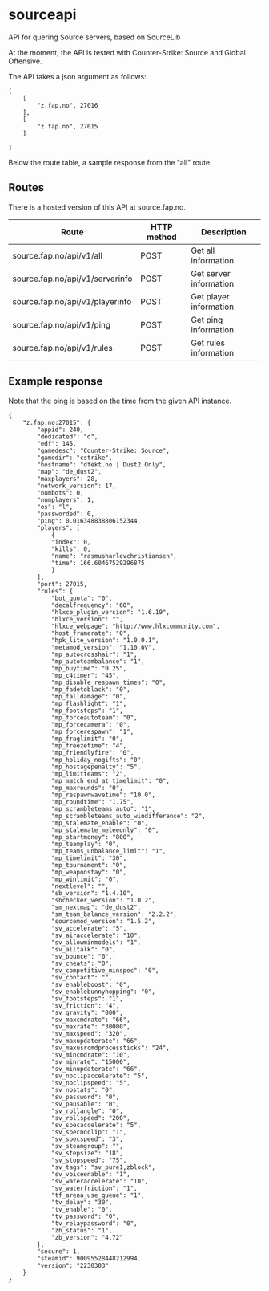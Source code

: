 # sourceapi
API for quering Source servers, based on SourceLib

At the moment, the API is tested with Counter-Strike: Source and Global Offensive.

The API takes a json argument as follows:

    [
        [
            "z.fap.no", 27016
        ],
        [
            "z.fap.no", 27015
        ]

    ]

Below the route table, a sample response from the "all" route.

## Routes
There is a hosted version of this API at source.fap.no.

| Route                           | HTTP method | Description            |
| ------------------------------- | ----------- | ---------------------- |
| source.fap.no/api/v1/all        | POST        | Get all information    |
| source.fap.no/api/v1/serverinfo | POST        | Get server information |
| source.fap.no/api/v1/playerinfo | POST        | Get player information |
| source.fap.no/api/v1/ping       | POST        | Get ping information   |
| source.fap.no/api/v1/rules      | POST        | Get rules information  |


## Example response
Note that the ping is based on the time from the given API instance.

    {
        "z.fap.no:27015": {
            "appid": 240,
            "dedicated": "d",
            "edf": 145,
            "gamedesc": "Counter-Strike: Source",
            "gamedir": "cstrike",
            "hostname": "dfekt.no | Dust2 Only",
            "map": "de_dust2",
            "maxplayers": 28,
            "network_version": 17,
            "numbots": 0,
            "numplayers": 1,
            "os": "l",
            "passworded": 0,
            "ping": 0.016348838806152344,
            "players": [
                {
                "index": 0,
                "kills": 0,
                "name": "rasmusharlevchristiansen",
                "time": 166.60467529296875
                }
            ],
            "port": 27015,
            "rules": {
                "bot_quota": "0",
                "decalfrequency": "60",
                "hlxce_plugin_version": "1.6.19",
                "hlxce_version": "",
                "hlxce_webpage": "http://www.hlxcommunity.com",
                "host_framerate": "0",
                "hpk_lite_version": "1.0.0.1",
                "metamod_version": "1.10.0V",
                "mp_autocrosshair": "1",
                "mp_autoteambalance": "1",
                "mp_buytime": "0.25",
                "mp_c4timer": "45",
                "mp_disable_respawn_times": "0",
                "mp_fadetoblack": "0",
                "mp_falldamage": "0",
                "mp_flashlight": "1",
                "mp_footsteps": "1",
                "mp_forceautoteam": "0",
                "mp_forcecamera": "0",
                "mp_forcerespawn": "1",
                "mp_fraglimit": "0",
                "mp_freezetime": "4",
                "mp_friendlyfire": "0",
                "mp_holiday_nogifts": "0",
                "mp_hostagepenalty": "5",
                "mp_limitteams": "2",
                "mp_match_end_at_timelimit": "0",
                "mp_maxrounds": "0",
                "mp_respawnwavetime": "10.0",
                "mp_roundtime": "1.75",
                "mp_scrambleteams_auto": "1",
                "mp_scrambleteams_auto_windifference": "2",
                "mp_stalemate_enable": "0",
                "mp_stalemate_meleeonly": "0",
                "mp_startmoney": "800",
                "mp_teamplay": "0",
                "mp_teams_unbalance_limit": "1",
                "mp_timelimit": "30",
                "mp_tournament": "0",
                "mp_weaponstay": "0",
                "mp_winlimit": "0",
                "nextlevel": "",
                "sb_version": "1.4.10",
                "sbchecker_version": "1.0.2",
                "sm_nextmap": "de_dust2",
                "sm_team_balance_version": "2.2.2",
                "sourcemod_version": "1.5.2",
                "sv_accelerate": "5",
                "sv_airaccelerate": "10",
                "sv_allowminmodels": "1",
                "sv_alltalk": "0",
                "sv_bounce": "0",
                "sv_cheats": "0",
                "sv_competitive_minspec": "0",
                "sv_contact": "",
                "sv_enableboost": "0",
                "sv_enablebunnyhopping": "0",
                "sv_footsteps": "1",
                "sv_friction": "4",
                "sv_gravity": "800",
                "sv_maxcmdrate": "66",
                "sv_maxrate": "30000",
                "sv_maxspeed": "320",
                "sv_maxupdaterate": "66",
                "sv_maxusrcmdprocessticks": "24",
                "sv_mincmdrate": "10",
                "sv_minrate": "15000",
                "sv_minupdaterate": "66",
                "sv_noclipaccelerate": "5",
                "sv_noclipspeed": "5",
                "sv_nostats": "0",
                "sv_password": "0",
                "sv_pausable": "0",
                "sv_rollangle": "0",
                "sv_rollspeed": "200",
                "sv_specaccelerate": "5",
                "sv_specnoclip": "1",
                "sv_specspeed": "3",
                "sv_steamgroup": "",
                "sv_stepsize": "18",
                "sv_stopspeed": "75",
                "sv_tags": "sv_pure1,zblock",
                "sv_voiceenable": "1",
                "sv_wateraccelerate": "10",
                "sv_waterfriction": "1",
                "tf_arena_use_queue": "1",
                "tv_delay": "30",
                "tv_enable": "0",
                "tv_password": "0",
                "tv_relaypassword": "0",
                "zb_status": "1",
                "zb_version": "4.72"
            },
            "secure": 1,
            "steamid": 90095528448212994,
            "version": "2230303"
        }
    }
